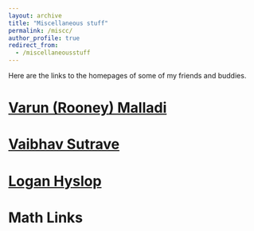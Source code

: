 ```yaml
---
layout: archive
title: "Miscellaneous stuff"
permalink: /miscc/
author_profile: true
redirect_from:
  - /miscellaneousstuff
---
```





Here are the links to the homepages of some of my friends and buddies.

[Varun (Rooney) Malladi](https://varunmalladi.github.io/)
======

[Vaibhav Sutrave](https://vbvstrv.github.io/info.html)
======

[Logan Hyslop](https://loganhyslop.github.io/)
======

Math Links
======
